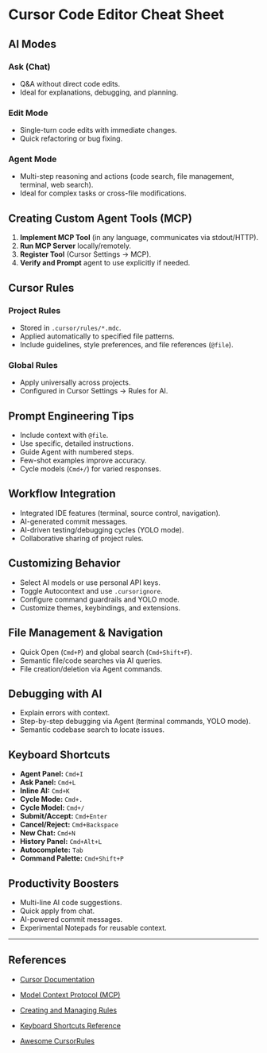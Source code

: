 # Cursor Code Editor Cheat Sheet

## AI Modes

### Ask (Chat)
- Q&A without direct code edits.
- Ideal for explanations, debugging, and planning.

### Edit Mode
- Single-turn code edits with immediate changes.
- Quick refactoring or bug fixing.

### Agent Mode
- Multi-step reasoning and actions (code search, file management, terminal, web search).
- Ideal for complex tasks or cross-file modifications.

## Creating Custom Agent Tools (MCP)
1. **Implement MCP Tool** (in any language, communicates via stdout/HTTP).
2. **Run MCP Server** locally/remotely.
3. **Register Tool** (Cursor Settings → MCP).
4. **Verify and Prompt** agent to use explicitly if needed.

## Cursor Rules

### Project Rules
- Stored in `.cursor/rules/*.mdc`.
- Applied automatically to specified file patterns.
- Include guidelines, style preferences, and file references (`@file`).

### Global Rules
- Apply universally across projects.
- Configured in Cursor Settings → Rules for AI.

## Prompt Engineering Tips
- Include context with `@file`.
- Use specific, detailed instructions.
- Guide Agent with numbered steps.
- Few-shot examples improve accuracy.
- Cycle models (`Cmd+/`) for varied responses.

## Workflow Integration
- Integrated IDE features (terminal, source control, navigation).
- AI-generated commit messages.
- AI-driven testing/debugging cycles (YOLO mode).
- Collaborative sharing of project rules.

## Customizing Behavior
- Select AI models or use personal API keys.
- Toggle Autocontext and use `.cursorignore`.
- Configure command guardrails and YOLO mode.
- Customize themes, keybindings, and extensions.

## File Management & Navigation
- Quick Open (`Cmd+P`) and global search (`Cmd+Shift+F`).
- Semantic file/code searches via AI queries.
- File creation/deletion via Agent commands.

## Debugging with AI
- Explain errors with context.
- Step-by-step debugging via Agent (terminal commands, YOLO mode).
- Semantic codebase search to locate issues.

## Keyboard Shortcuts
- **Agent Panel:** `Cmd+I`
- **Ask Panel:** `Cmd+L`
- **Inline AI:** `Cmd+K`
- **Cycle Mode:** `Cmd+.`
- **Cycle Model:** `Cmd+/`
- **Submit/Accept:** `Cmd+Enter`
- **Cancel/Reject:** `Cmd+Backspace`
- **New Chat:** `Cmd+N`
- **History Panel:** `Cmd+Alt+L`
- **Autocomplete:** `Tab`
- **Command Palette:** `Cmd+Shift+P`

## Productivity Boosters
- Multi-line AI code suggestions.
- Quick apply from chat.
- AI-powered commit messages.
- Experimental Notepads for reusable context.

---

## References
- [Cursor Documentation](https://cursor.sh/docs)
- [Model Context Protocol (MCP)](https://cursor.sh/docs/mcp)
- [Creating and Managing Rules](https://cursor.sh/docs/rules)
- [Keyboard Shortcuts Reference](https://cursor.sh/docs/shortcuts)

- [Awesome CursorRules](https://github.com/PatrickJS/awesome-cursorrules)